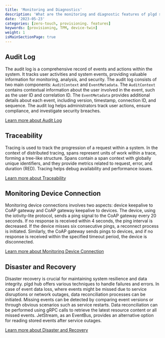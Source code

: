 ```yaml
---
title: 'Monitoring and Diagnostics'
description: 'What are the monitoring and diagnostic features of plgd system?'
date: '2023-05-23'
categories: [zero-touch, provisioning. features]
keywords: [provisioning, TPM, device-twin]
weight: 1
isMainSectionPage: true
---
```


## Audit Log

The audit log is a comprehensive record of events and actions within the system. It tracks user activities and system events, providing valuable information for monitoring, analysis, and security. The audit log consists of two main components: `AuditContext` and `EventMetadata`. The `AuditContext` contains contextual information about the user involved in the event, such as the user ID and correlation ID. The `EventMetadata` provides additional details about each event, including version, timestamp, connection ID, and sequence. The audit log helps administrators track user actions, ensure compliance, and investigate security breaches.

[Learn more about Audit Log](/docs/features/control-plane/audit-log)

## Traceability

Tracing is used to track the progression of a request within a system. In the context of distributed tracing, spans represent units of work within a trace, forming a tree-like structure. Spans contain a span context with globally unique identifiers, and they provide metrics related to request, error, and duration (RED). Tracing helps debug availability and performance issues.

[Learn more about Traceability](/docs/features/control-plane/open-telemetry-tracing)

## Monitoring Device Connection

Monitoring device connections involves two aspects: device keepalive to CoAP gateway and CoAP gateway keepalive to devices. The device, using the iotivity-lite protocol, sends a ping signal to the CoAP gateway every 20 seconds. If no response is received within 4 seconds, the ping interval is decreased. If the device misses six consecutive pings, a reconnect process is initiated. Similarly, the CoAP gateway sends pings to devices, and if no response is received within the specified timeout period, the device is disconnected.

[Learn more about Monitoring Device Connection](/docs/features/control-plane/keepalive)

## Disaster and Recovery

Disaster recovery is crucial for maintaining system resilience and data integrity. plgd hub offers various techniques to handle failures and errors. In case of event data loss, where events might be missed due to service disruptions or network outages, data reconciliation processes can be initiated. Missing events can be detected by comparing event versions or through obvious scenarios such as service restarts. Data reconciliation can be performed using gRPC calls to retrieve the latest resource content or all missed events. JetStream, as an EventBus, provides an alternative option for reading stored events after service outages.

[Learn more about Disaster and Recovery](/docs/features/control-plane/disaster-recovery)
